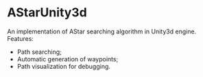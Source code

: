 AStarUnity3d
============

An implementation of AStar searching algorithm in Unity3d engine.
Features:
  - Path searching;
  - Automatic generation of waypoints;
  - Path visualization for debugging.
